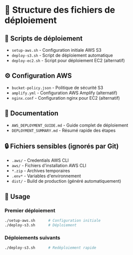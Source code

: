 # 📁 Structure des fichiers de déploiement

## 🚀 Scripts de déploiement
- `setup-aws.sh` - Configuration initiale AWS S3
- `deploy-s3.sh` - Script de déploiement automatique
- `deploy-ec2.sh` - Script pour déploiement EC2 (alternatif)

## ⚙️ Configuration AWS
- `bucket-policy.json` - Politique de sécurité S3
- `amplify.yml` - Configuration AWS Amplify (alternatif)
- `nginx.conf` - Configuration nginx pour EC2 (alternatif)

## 📖 Documentation
- `AWS_DEPLOYMENT_GUIDE.md` - Guide complet de déploiement
- `DEPLOYMENT_SUMMARY.md` - Résumé rapide des étapes

## 🔒 Fichiers sensibles (ignorés par Git)
- `.aws/` - Credentials AWS CLI
- `aws/` - Fichiers d'installation AWS CLI
- `*.zip` - Archives temporaires
- `.env*` - Variables d'environnement
- `dist/` - Build de production (généré automatiquement)

## 📝 Usage

### Premier déploiement
```bash
./setup-aws.sh      # Configuration initiale
./deploy-s3.sh      # Déploiement
```

### Déploiements suivants
```bash
./deploy-s3.sh      # Redéploiement rapide
```